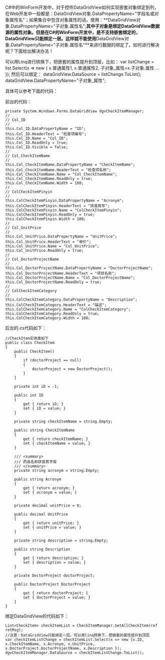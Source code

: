 C#中的WinForm开发中，对于控件DataGridView如何实现嵌套对象绑定到列，在Web开发中一般都是：DataGridView对象.DataPropertyName="字段名或对象属性名"；如果集合中包含对象属性的话，使用：**DataGridView对象.DataPropertyName="子对象.属性名";**其中子对象是绑定DataGridView数据源的属性对象。但是在C#的WinForm开发中，是不支持嵌套绑定的，DataGridView只能绑定一层。这样就不能使用**DataGridView对象.DataPropertyName="子对象.属性名"**来进行数据的绑定了。如何进行解决呢？下面给出解决办法！

可以用Linq进行转换下，把嵌套的属性提升到顶层，比如：
var listChange = list.Select(x => new { x.普通属性1, x.普通属性2, 子对象_属性=x.子对象.属性 ... });
然后可以绑定：
dataGridView.DataSource = listChange.ToList();
dataGridView.DataPropertyName="子对象_属性";

具体可以参考下面的代码：

前台的代码：

```
private System.Windows.Forms.DataGridView dgvCheckItemManager;
// 
// Col_ID
// 
this.Col_ID.DataPropertyName = "ID";
this.Col_ID.HeaderText = "检查项编号";
this.Col_ID.Name = "Col_ID";
this.Col_ID.ReadOnly = true;
this.Col_ID.Visible = false;
// 
// Col_CheckItemName
// 
this.Col_CheckItemName.DataPropertyName = "CheckItemName";
this.Col_CheckItemName.HeaderText = "检查项名称";
this.Col_CheckItemName.Name = "Col_CheckItemName";
this.Col_CheckItemName.ReadOnly = true;
this.Col_CheckItemName.Width = 180;
// 
// ColCheckItemPinyin
// 
this.ColCheckItemPinyin.DataPropertyName = "Acronym";
this.ColCheckItemPinyin.HeaderText = "拼音简写";
this.ColCheckItemPinyin.Name = "ColCheckItemPinyin";
this.ColCheckItemPinyin.ReadOnly = true;
this.ColCheckItemPinyin.Width = 180;
// 
// Col_UnitPrice
// 
this.Col_UnitPrice.DataPropertyName = "UnitPrice";
this.Col_UnitPrice.HeaderText = "单价";
this.Col_UnitPrice.Name = "Col_UnitPrice";
this.Col_UnitPrice.ReadOnly = true;
// 
// Col_DoctorProjectName
// 
this.Col_DoctorProjectName.DataPropertyName = "DoctorProjectName";
this.Col_DoctorProjectName.HeaderText = "项目名称";
this.Col_DoctorProjectName.Name = "Col_DoctorProjectName";
this.Col_DoctorProjectName.ReadOnly = true;
// 
// ColCheckItemCategory
// 
this.ColCheckItemCategory.DataPropertyName = "Description";
this.ColCheckItemCategory.HeaderText = "描述";
this.ColCheckItemCategory.Name = "ColCheckItemCategory";
this.ColCheckItemCategory.ReadOnly = true;
this.ColCheckItemCategory.Width = 180;
```



后台的.cs代码如下：

```
//CheckItem实体类如下
public class CheckItem
{
    public CheckItem()
    {
        if (doctorProject == null)
        {
            doctorProject = new DoctorProject();
        }
    }
 
    private int iD = -1;
 
    public int ID
    {
        get { return iD; }
        set { iD = value; }
    }
 
    private string checkItemName = string.Empty;
 
    public string CheckItemName
    {
        get { return checkItemName; }
        set { checkItemName = value; }
    }
 
    /// <summary>
    /// 药品名称拼音首字母
    /// </summary>
    private string acronym = string.Empty;
 
    public string Acronym
    {
        get { return acronym; }
        set { acronym = value; }
    }
 
    private decimal unitPrice = 0;
 
    public decimal UnitPrice
    {
        get { return unitPrice; }
        set { unitPrice = value; }
    }
 
    private string description = string.Empty;
 
    public string Description
    {
        get { return description; }
        set { description = value; }
    }
 
    private DoctorProject doctorProject;
 
    public DoctorProject DoctorProject
    {
        get { return doctorProject; }
        set { doctorProject = value; }
    }
}
```

绑定DataGridView的代码如下：

```
List<CheckItem> checkItemList = CheckItemManager.GetAllCheckItem(ref retMsg);
//注意：DataGridView只能绑定一层。可以用linq转换下，把嵌套的属性提升到顶层
var checkItemListChange = checkItemList.Select(x => new {x.ID, x.CheckItemName, x.Acronym, x.UnitPrice, x.DoctorProject.DoctorProjectName, x.Description });   
dgvCheckItemManager.DataSource = checkItemListChange.ToList();
```

